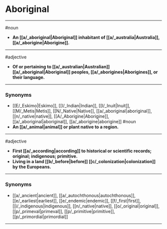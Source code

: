 # Aboriginal
---
#noun
- **An [[a/_aboriginal|Aboriginal]] inhabitant of [[a/_australia|Australia]], [[a/_aborigine|Aborigine]].**
---
#adjective
- **Of or pertaining to [[a/_australian|Australian]] [[a/_aboriginal|Aboriginal]] peoples, [[a/_aborigines|Aborigines]], or their language.**
---
### Synonyms
- [[E/_Eskimo|Eskimo]], [[I/_Indian|Indian]], [[I/_Inuit|Inuit]], [[M/_Metis|Metis]], [[N/_Native|Native]], [[a/_aboriginal|aboriginal]], [[n/_native|native]], [[A/_Aborigine|Aborigine]], [[a/_aboriginal|aboriginal]], [[a/_aborigine|aborigine]]
#noun
- **An [[a/_animal|animal]] or plant native to a region.**
---
#adjective
- **First [[a/_according|according]] to historical or scientific records; original; indigenous; primitive.**
- **Living in a land [[b/_before|before]] [[c/_colonization|colonization]] by the Europeans.**
---
### Synonyms
- [[a/_ancient|ancient]], [[a/_autochthonous|autochthonous]], [[e/_earliest|earliest]], [[e/_endemic|endemic]], [[f/_first|first]], [[i/_indigenous|indigenous]], [[n/_native|native]], [[o/_original|original]], [[p/_primeval|primeval]], [[p/_primitive|primitive]], [[p/_primordial|primordial]]
---
